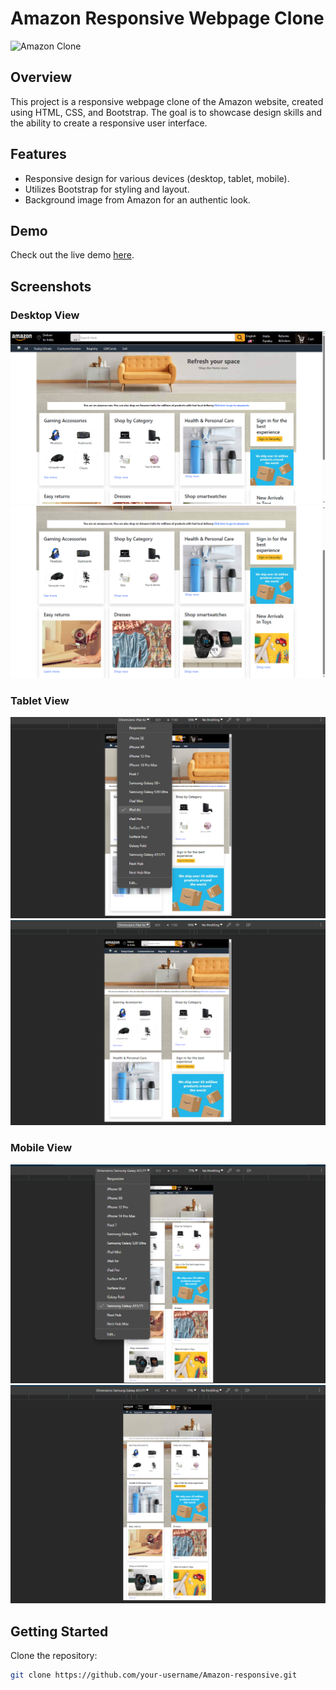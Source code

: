# Amazon Responsive Webpage Clone

![Amazon Clone](https://m.media-amazon.com/images/I/711Y9Al9RNL._SX3000_.jpg)

## Overview

This project is a responsive webpage clone of the Amazon website, created using HTML, CSS, and Bootstrap. The goal is to showcase design skills and the ability to create a responsive user interface.

## Features

- Responsive design for various devices (desktop, tablet, mobile).
- Utilizes Bootstrap for styling and layout.
- Background image from Amazon for an authentic look.

## Demo

Check out the live demo [here](https://first-page-of.glitch.me/amazon-responsive.html).


## Screenshots

### Desktop View

![Desktop View](image.png)
![Desktop View](image-1.png)

### Tablet View

![Tablet View](image-2.png)
![Tablet View](image-3.png)

### Mobile View

![Mobile View](image-4.png)
![Mobile View](image-5.png)

## Getting Started

Clone the repository:

   ```bash
   git clone https://github.com/your-username/Amazon-responsive.git